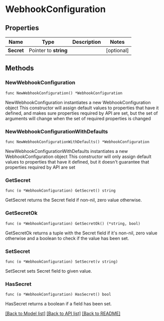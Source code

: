 # WebhookConfiguration

## Properties

Name | Type | Description | Notes
------------ | ------------- | ------------- | -------------
**Secret** | Pointer to **string** |  | [optional] 

## Methods

### NewWebhookConfiguration

`func NewWebhookConfiguration() *WebhookConfiguration`

NewWebhookConfiguration instantiates a new WebhookConfiguration object
This constructor will assign default values to properties that have it defined,
and makes sure properties required by API are set, but the set of arguments
will change when the set of required properties is changed

### NewWebhookConfigurationWithDefaults

`func NewWebhookConfigurationWithDefaults() *WebhookConfiguration`

NewWebhookConfigurationWithDefaults instantiates a new WebhookConfiguration object
This constructor will only assign default values to properties that have it defined,
but it doesn't guarantee that properties required by API are set

### GetSecret

`func (o *WebhookConfiguration) GetSecret() string`

GetSecret returns the Secret field if non-nil, zero value otherwise.

### GetSecretOk

`func (o *WebhookConfiguration) GetSecretOk() (*string, bool)`

GetSecretOk returns a tuple with the Secret field if it's non-nil, zero value otherwise
and a boolean to check if the value has been set.

### SetSecret

`func (o *WebhookConfiguration) SetSecret(v string)`

SetSecret sets Secret field to given value.

### HasSecret

`func (o *WebhookConfiguration) HasSecret() bool`

HasSecret returns a boolean if a field has been set.


[[Back to Model list]](../README.md#documentation-for-models) [[Back to API list]](../README.md#documentation-for-api-endpoints) [[Back to README]](../README.md)


